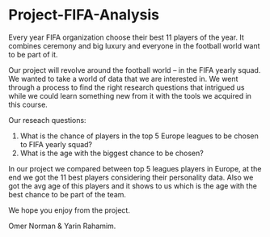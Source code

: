 # Project-FIFA-Analysis
Every year FIFA organization choose their best 11 players of the year.
It combines ceremony and big luxury and everyone in the football world want to be part of it.

Our project will revolve around the football world – in the FIFA yearly squad.
We wanted to take a world of data that we are interested in.
We went through a process to find the right research questions that intrigued us while we could learn something new from it with the tools we acquired in this course.

Our reseach questions:
1. What is the chance of players in the top 5 Europe leagues to be chosen to FIFA yearly squad?
2. What is the age with the biggest chance to be chosen?

In our project we compared between top 5 leagues players in Europe, at the end we got the 11 best players considering their personality data.
Also we got the avg age of this players and it shows to us which is the age with the best chance to be part of the team.

We hope you enjoy from the project.

Omer Norman & Yarin Rahamim.


